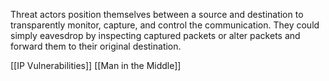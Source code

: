 Threat actors position themselves between a source and destination to transparently monitor, capture, and control the communication. They could simply eavesdrop by inspecting captured packets or alter packets and forward them to their original destination.

[[IP Vulnerabilities]]
[[Man in the Middle]]

